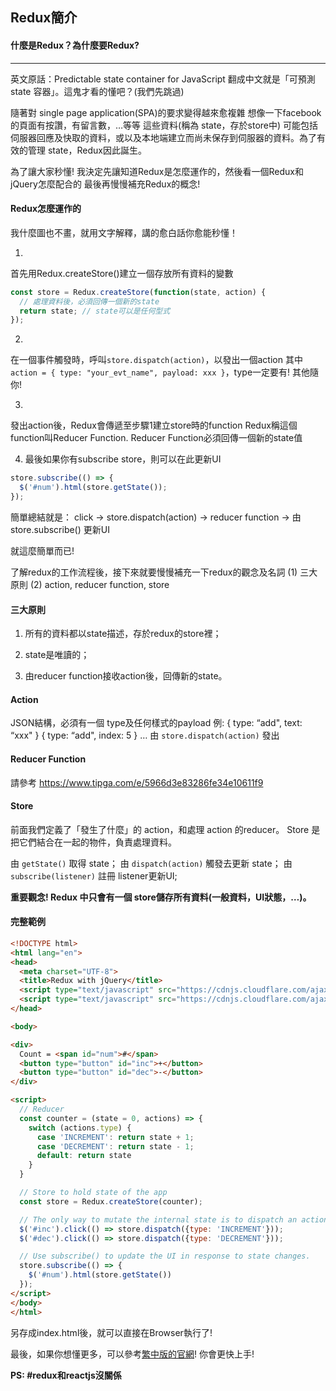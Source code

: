 ## Redux簡介

#### 什麼是Redux？為什麼要Redux?
----------------------------

英文原話：Predictable state container for JavaScript 
翻成中文就是「可預測 state 容器」。這鬼才看的懂吧？(我們先跳過)

隨著對 single page application(SPA)的要求變得越來愈複雜
想像一下facebook的頁面有按讚，有留言數，…等等
這些資料(稱為 state，存於store中) 可能包括伺服器回應及快取的資料，或以及本地端建立而尚未保存到伺服器的資料。為了有效的管理 state，Redux因此誕生。
 
為了讓大家秒懂! 我決定先讓知道Redux是怎麼運作的，然後看一個Redux和jQuery怎麼配合的
最後再慢慢補充Redux的概念!


#### Redux怎麼運作的

我什麼圖也不畫，就用文字解釋，講的愈白話你愈能秒懂！

1. 
首先用Redux.createStore()建立一個存放所有資料的變數
```js
const store = Redux.createStore(function(state, action) { 
  // 處理資料後，必須回傳一個新的state
  return state; // state可以是任何型式
});
```

2. 
在一個事件觸發時，呼叫`store.dispatch(action)`，以發出一個action
其中`action = { type: "your_evt_name", payload: xxx }`，type一定要有! 其他隨你!

3. 
發出action後，Redux會傳遞至步驟1建立store時的function
Redux稱這個function叫Reducer Function.
Reducer Function必須回傳一個新的state值

4. 最後如果你有subscribe store，則可以在此更新UI
```js
store.subscribe(() => {
  $('#num').html(store.getState());
});
```

簡單總結就是：
click -> store.dispatch(action) -> reducer function -> 由 store.subscribe() 更新UI

就這麼簡單而已!
 
了解redux的工作流程後，接下來就要慢慢補充一下redux的觀念及名詞
(1) 三大原則
(2) action, reducer function, store


#### 三大原則

1. 所有的資料都以state描述，存於redux的store裡；

2. state是唯讀的；

3. 由reducer function接收action後，回傳新的state。


#### Action

JSON結構，必須有一個 type及任何樣式的payload
例:
{ type: “add", text: “xxx" }
{ type: “add", index: 5 }
…
由 `store.dispatch(action)` 發出


#### Reducer Function
請參考 https://www.tipga.com/e/5966d3e83286fe34e10611f9


#### Store

前面我們定義了「發生了什麼」的 action，和處理 action 的reducer。
Store 是把它們結合在一起的物件，負責處理資料。 

由 `getState()` 取得 state；
由 `dispatch(action)` 觸發去更新 state；
由 `subscribe(listener)` 註冊 listener更新UI;

**重要觀念! Redux 中只會有一個 store儲存所有資料(一般資料，UI狀態，…)。**


#### 完整範例
```html
<!DOCTYPE html>
<html lang="en">
<head>
  <meta charset="UTF-8">
  <title>Redux with jQuery</title>
  <script type="text/javascript" src="https://cdnjs.cloudflare.com/ajax/libs/jquery/2.2.2/jquery.min.js"></script>
  <script type="text/javascript" src="https://cdnjs.cloudflare.com/ajax/libs/redux/3.5.2/redux.js"></script>
</head>

<body>

<div>
  Count = <span id="num">#</span>
  <button type="button" id="inc">+</button>
  <button type="button" id="dec">-</button>
</div>

<script>
  // Reducer
  const counter = (state = 0, actions) => {
    switch (actions.type) {
      case 'INCREMENT': return state + 1;
      case 'DECREMENT': return state - 1;
      default: return state
    }
  }

  // Store to hold state of the app
  const store = Redux.createStore(counter);

  // The only way to mutate the internal state is to dispatch an action.
  $('#inc').click(() => store.dispatch({type: 'INCREMENT'}));
  $('#dec').click(() => store.dispatch({type: 'DECREMENT'}));

  // Use subscribe() to update the UI in response to state changes.
  store.subscribe(() => {
    $('#num').html(store.getState())
  });
</script>
</body>
</html>
```
另存成index.html後，就可以直接在Browser執行了!


最後，如果你想懂更多，可以參考[繁中版的官網](https://chentsulin.github.io/redux/index.html)! 你會更快上手!

**PS: #redux和reactjs沒關係**